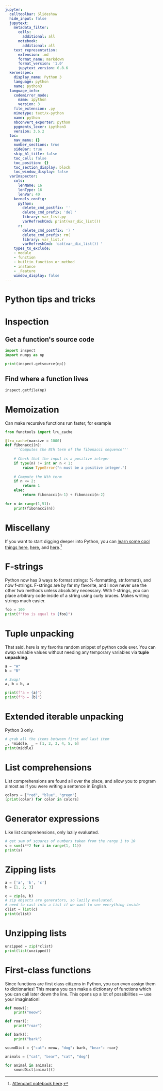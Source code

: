 ```yaml
---
jupyter:
  celltoolbar: Slideshow
  hide_input: false
  jupytext:
    metadata_filter:
      cells:
        additional: all
      notebook:
        additional: all
    text_representation:
      extension: .md
      format_name: markdown
      format_version: '1.0'
      jupytext_version: 0.8.6
  kernelspec:
    display_name: Python 3
    language: python
    name: python3
  language_info:
    codemirror_mode:
      name: ipython
      version: 3
    file_extension: .py
    mimetype: text/x-python
    name: python
    nbconvert_exporter: python
    pygments_lexer: ipython3
    version: 3.6.2
  toc:
    nav_menu: {}
    number_sections: true
    sideBar: true
    skip_h1_title: false
    toc_cell: false
    toc_position: {}
    toc_section_display: block
    toc_window_display: false
  varInspector:
    cols:
      lenName: 16
      lenType: 16
      lenVar: 40
    kernels_config:
      python:
        delete_cmd_postfix: ''
        delete_cmd_prefix: 'del '
        library: var_list.py
        varRefreshCmd: print(var_dic_list())
      r:
        delete_cmd_postfix: ') '
        delete_cmd_prefix: rm(
        library: var_list.r
        varRefreshCmd: 'cat(var_dic_list()) '
    types_to_exclude:
    - module
    - function
    - builtin_function_or_method
    - instance
    - _Feature
    window_display: false
---
```


# Python tips and tricks <a class="tocSkip"></a>


# Inspection


## Get a function's source code

```python
import inspect
import numpy as np

print(inspect.getsource(np))
```

## Find where a function lives

```python
inspect.getfile(np)
```

# Memoization
Can make recursive functions run faster, for example

```python
from functools import lru_cache

@lru_cache(maxsize = 1000)
def fibonacci(n):
    '''Computes the Nth term of the fibonacci sequence'''
    
    # Check that the input is a positive integer
    if type(n) != int or n < 1:
        raise TypeError("n must be a positive integer.")
        
    # Compute the Nth term
    if n <= 2:
        return 1
    else:
        return fibonacci(n-1) + fibonacci(n-2)
    
for n in range(1,51):
    print(fibonacci(n))
```

# Miscellany
If you want to start digging deeper into Python, you can [learn some cool things here](https://youtu.be/OSGv2VnC0go), [here](http://sahandsaba.com/thirty-python-language-features-and-tricks-you-may-not-know.html), and [here](https://www.youtube.com/watch?v=7lmCu8wz8ro&index=2&list=PLl_RiCpxqWcAKgcznY3IxZ3ZMRFTvp2Z2).[^1] 

[^1]: [Attendant notebook here](https://github.com/austin-taylor/code-vault/blob/master/python_expert_notebook.ipynb).


# F-strings
Python now has 3 ways to format strings: %-formatting, str.format(), and now f-strings. F-strings are by far my favorite, and I now never use the other two methods unless absolutely necessary. With f-strings, you can place arbitrary code inside of a string using curly braces. Makes writing strings much easier. 

```python
foo = 100
print(f"foo is equal to {foo}")
```

# Tuple unpacking
That said, here is my favorite random snippet of python code ever. You can swap variable values without needing any temporary variables via **tuple unpacking**. 

```python
a = "A"
b = "B"

# Swap!
a, b = b, a 

print(f"a = {a}")
print(f"b = {b}")
```

# Extended iterable unpacking 
Python 3 only.

```python
# grab all the items between first and last item
_, *middle, _ = [1, 2, 3, 4, 5, 6]
print(middle)
```

# List comprehensions
List comprehensions are found all over the place, and allow you to program almost as if you were writing a sentence in English.

```python
colors = ["red", "blue", "green"]
[print(color) for color in colors]
```

# Generator expressions
Like list comprehensions, only lazily evaluated.

```python
# get sum of squares of numbers taken from the range 1 to 10
s = sum(i**2 for i in range(1, 11))
print(s)
```

# Zipping lists

```python
a = ['a', 'b', 'c']
b = [1, 2, 3]

c = zip(a, b)
# zip objects are generators, so lazily evaluated. 
# need to cast into a list if we want to see everything inside
clist = list(c)
print(clist)
```

# Unzipping lists

```python
unzipped = zip(*clist)
print(list(unzipped))
```

# First-class functions
Since functions are first class citizens in Python, you can even assign them to dictionaries! This means you can make a dictionary of functions which you can call later down the line. This opens up a lot of possibilities — use your imagination!

```python
def meow():
    print("meow")

def roar():
    print("roar")

def bark():
    print("bark")

soundDict = {"cat": meow, "dog": bark, "bear": roar}

animals = ["cat", "bear", "cat", "dog"]

for animal in animals:
    soundDict[animal]()
```
